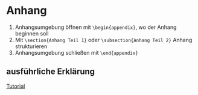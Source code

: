 # Anhang

1. Anhangsumgebung öffnen mit `\begin{appendix}`, wo der Anhang beginnen soll
2. Mit `\section{Anhang Teil 1}` oder `\subsection{Anhang Teil 2}` Anhang strukturieren
3. Anhangsumgebung schließen mit `\end{appendix}`

## ausführliche Erklärung

[Tutorial](https://latex-tutorial.com/latex-appendix/)

